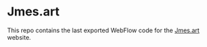 # Jmes.art

This repo contains the last exported WebFlow code for the [Jmes.art](http://jmes.art) website.